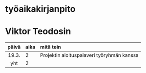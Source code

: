 # työaikakirjanpito
# Viktor Teodosin

| päivä | aika | mitä tein  |
| :----:|:-----| :-----|
| 19.3. | 2    | Projektin aloituspalaveri työryhmän kanssa|
| yht   | 2   | | 